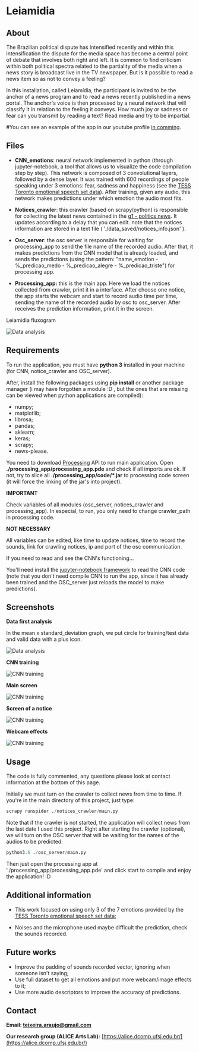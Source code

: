 Leiamidia
====================


About
------
The Brazilian political dispute has intensified recently and within this intensification the dispute for the media space has become a central point of debate that involves both right and left. 
It is common to find criticism within both political spectra related to the partiality of the media when a news story is broadcast live in the TV newspaper. 
But is it possible to read a news item so as not to convey a feeling? 

In this installation, called Leiamídia, the participant is invited to be the anchor of a news program and to read a news recently published in a news portal. 
The anchor's voice is then processed by a neural network that will classify it in relation to the feeling it conveys. 
How much joy or sadness or fear can you transmit by reading a text? Read media and try to be impartial.

#You can see an example of the app in our youtube profile [in comming](https://www.youtube.com/channel/UCvXRe3UjqHNDnKvTpAOLyeA/featured).




Files
-----


* <b>CNN_emotions</b>: neural network implemented in python (through jupyter-notebook, a tool that allows us to visualize the code compilation step by step). This network is composed of 3 convolutional layers, followed by a dense layer. It was trained with 600 recordings of people speaking under 3 emotions: fear, sadness and happiness (see the [TESS Toronto emotional speech set data](https://www.kaggle.com/ejlok1/toronto-emotional-speech-set-tess)). After training, given any audio, this network makes predictions under which emotion the audio most fits.



* <b>Notices_crawler</b>: this crawler (based on scrapy/python) is responsible for collecting the latest news contained in the [g1 - politics news](https://g1.globo.com/politica/). It updates according to a delay that you can edit. note that the notices information are stored in a text file ( './data_saved/notices_info.json' ).



* <b>Osc_server</b>: the osc server is responsible for waiting for processing_app to send the file name of the recorded audio. After that, it makes predictions from the CNN model that is already loaded, and sends the predictions (using the pattern: "name_emotion - %_predicao_medo - %_predicao_alegre - %_predicao_triste") for processing app.



* <b>Processing_app: </b> this is the main app. Here we load the notices collected from crawler, print it in a interface. After choose one notice, the app starts the webcam and start to record audio time per time, sending the name of the recorded audio by osc to osc_server. After receives the prediction information, print it in the screen.





Leiamidia fluxogram

![Data analysis](/screenshots/func_diagram.png)






Requirements
-----------------
To run the application, you must have <b>python 3</b> installed in your machine (for CNN, notice_crawler and OSC_server). 


After, install the following packages using <b>pip install</b> or another package manager (i may have forgotten a module :D , but the ones that are missing can be viewed when python applications are compiled):

* numpy;
* matplotlib;
* librosa;
* pandas;
* sklearn;
* keras;
* scrapy;
* news-please.



You need to download [Processing](https://processing.org/download/) API to run main application.
Open <b>./processing_app/processing_app.pde</b> and check if all imports are ok.
If not, try to slice all <b>./processing_app/code/*.jar</b> to processing code screen (it will force the linking of the jar's into project).



<b>IMPORTANT</b>

Check variables of all modules (osc_server, notices_crawler and processing_app).
In especial, to run, you only need to change crawler_path in processing code.





<b>NOT NECESSARY</b>

All variables can be edited, like time to update notices, time to record the sounds, link for crawling notices, ip and port of the osc communication.


If you need to read and see the CNN's functioning...


You'll need install the [jupyter-notebook framework](https://jupyter.org/install) to read the CNN code (note that you don't need compile CNN to run the app, since it has already been trained and the OSC_server just reloads the model to make predictions).


Screenshots
-----------

<b>Data first analysis</b>

In the mean x standard_deviation graph, we put circle for training/test data and valid data with a plus icon.

![Data analysis](/screenshots/CNN1.png)



<b>CNN training</b>

![CNN training](/screenshots/cnn2.png)




<b>Main screen</b>

![CNN training](/screenshots/processing1.png)



<b>Screen of a notice</b>

![CNN training](/screenshots/processing2.png)



<b>Webcam effects</b>

![CNN training](/screenshots/cam_effects.png)









Usage
------

The code is fully commented, any questions please look at contact information at the bottom of this page.


Initially we must turn on the crawler to collect news from time to time. If you're in the main directory of this project, just type:

```python
scrapy runspider ./notices_crawler/main.py 
```


Note that if the crawler is not started, the application will collect news from the last date I used this project.
Right after starting the crawler (optional), we will turn on the OSC server that will be waiting for the names of the audios to be predicted:

```python
python3.6 ./osc_server/main.py
```


Then just open the processing app at './processing_app/processing_app.pde' and click start to compile and enjoy the application! :D



Additional information
-----------------------

* This work focused on using only 3 of the 7 emotions provided by the [TESS Toronto emotional speech set data](https://www.kaggle.com/ejlok1/toronto-emotional-speech-set-tess);

* Noises and the microphone used maybe difficult the prediction, check the sounds recorded.



Future works
-----------------------

* Improve the padding of sounds recorded vector, ignoring when someone isn't saying;
* Use full dataset to get all emotions and put more webcam/image effects to it;
* Use more audio descriptors to improve the accuracy of predictions.



Contact
--------

<b>Email: teixeira.araujo@gmail.com</b>


<b>Our research group (ALICE Arts Lab):</b> [https://alice.dcomp.ufsj.edu.br/](https://alice.dcomp.ufsj.edu.br/)
